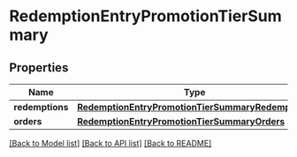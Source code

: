 # RedemptionEntryPromotionTierSummary


## Properties

Name | Type | Description | Notes
------------ | ------------- | ------------- | -------------
**redemptions** | [**RedemptionEntryPromotionTierSummaryRedemptions**](RedemptionEntryPromotionTierSummaryRedemptions.md) |  | [optional] 
**orders** | [**RedemptionEntryPromotionTierSummaryOrders**](RedemptionEntryPromotionTierSummaryOrders.md) |  | [optional] 

[[Back to Model list]](../README.md#documentation-for-models) [[Back to API list]](../README.md#documentation-for-api-endpoints) [[Back to README]](../README.md)


